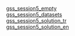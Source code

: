 <a href="https://docs.google.com/spreadsheets/d/1BUb4-lZ1pKJiYbiXUwG5jSGCB0kSmlUgeAN8gcuXM08/edit?usp=sharing">gss_session5_empty</a>
<br>
<a href="https://docs.google.com/spreadsheets/d/1hbDSqwyxGg1KPa_rqkVENqXJa6JhTOz3qJ33Jrz2Wz0/edit?usp=sharing">gss_session5_datasets</a>
<br>
<a href="https://docs.google.com/spreadsheets/d/1kjgy153xXhn88cNJgse-cePST5TO0tgQ6-zVy22l8go/edit?usp=sharing">gss_session5_solution_tr</a>
<br>
<a href="https://docs.google.com/spreadsheets/d/1bzYm5iRocc3D-oaVnBs1-exfx26F5HajN8TQ93mvJRc/edit?usp=sharing">gss_session5_solution_en</a>
